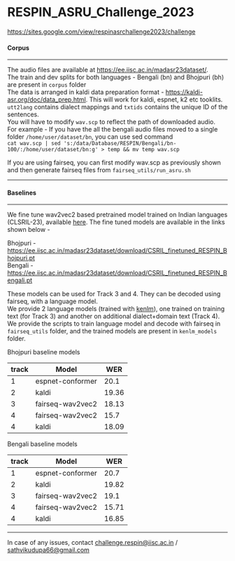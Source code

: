 # RESPIN_ASRU_Challenge_2023
https://sites.google.com/view/respinasrchallenge2023/challenge

<h4>Corpus</h4>

---

The audio files are available at https://ee.iisc.ac.in/madasr23dataset/. <br>
The train and dev splits for both languages - Bengali (bn) and Bhojpuri (bh) are present in ```corpus``` folder <br>
The data is arranged in kaldi data preparation format - https://kaldi-asr.org/doc/data_prep.html. This will work for kaldi, espnet, k2 etc tooklits.  <br>
```utt2lang``` contains dialect mappings and ```txtids``` contains the unique ID of the sentences. <br>
You will have to modify ```wav.scp``` to reflect the path of downloaded audio.  <br>
For example - If you have the all the bengali audio files moved to a single folder ```/home/user/dataset/bn```, you can use sed command <br>
```cat wav.scp | sed 's:/data/Database/RESPIN/Bengali/bn-100/:/home/user/dataset/bn:g' > temp && mv temp wav.scp```

If you are using fairseq, you can first modify wav.scp as previously shown and then generate fairseq files from ```fairseq_utils/run_asru.sh``` <br>

---

<h4>Baselines</h4>

---
We fine tune wav2vec2 based pretrained model trained on Indian languages (CLSRIL-23), available <a href="https://github.com/Open-Speech-EkStep/vakyansh-models">here</a>.
The fine tuned models are available in the links shown below -

Bhojpuri - https://ee.iisc.ac.in/madasr23dataset/download/CSRIL_finetuned_RESPIN_Bhojpuri.pt <br>
Bengali - https://ee.iisc.ac.in/madasr23dataset/download/CSRIL_finetuned_RESPIN_Bengali.pt <br>

These models can be used for Track 3 and 4. They can be decoded using fairseq, with a language model. <br>
We provide 2 language models (trained with <a href="https://github.com/kpu/kenlm">kenlm</a>), one trained on training text (for Track 3) and another on additional dialect+domain text (Track 4). <br> 
We provide the scripts to train language model and decode with fairseq in ```fairseq_utils``` folder, and the trained models are present in ```kenlm_models``` folder.

Bhojpuri baseline models

| track  | Model | WER |
| ------------- | ------------- | ------------- |
| 1  | espnet-conformer  | 20.1 |
| 2  | kaldi  | 19.36 |
| 3  | fairseq-wav2vec2  | 18.13 |
| 4  | fairseq-wav2vec2  | 15.7 |
| 4  | kaldi  | 18.09 |

Bengali baseline models

| track  | Model | WER |
| ------------- | ------------- | ------------- |
| 1  | espnet-conformer  | 20.7 |
| 2  | kaldi  | 19.82 |
| 3  | fairseq-wav2vec2  | 19.1 |
| 4  | fairseq-wav2vec2  | 15.71 |
| 4  | kaldi  | 16.85 |


---
In case of any issues, contact challenge.respin@iisc.ac.in / sathvikudupa66@gmail.com
